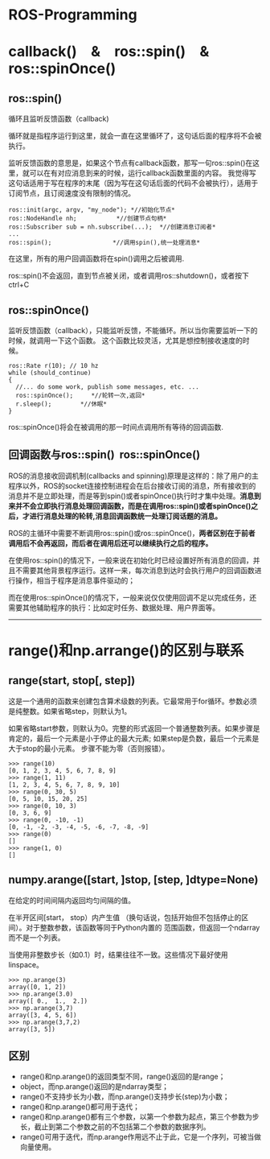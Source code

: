 # ROS-Programming

# callback()&ensp;&ensp;&&ensp;&ensp;ros::spin()&ensp;&ensp;&&ensp;&ensp;ros::spinOnce()
## ros::spin()
循环且监听反馈函数（callback)

循环就是指程序运行到这里，就会一直在这里循环了，这句话后面的程序将不会被执行。

监听反馈函数的意思是，如果这个节点有callback函数，那写一句ros::spin()在这里，就可以在有对应消息到来的时候，运行callback函数里面的内容。
我觉得写这句话适用于写在程序的末尾（因为写在这句话后面的代码不会被执行），适用于订阅节点，且订阅速度没有限制的情况。
```
ros::init(argc, argv, "my_node"); *//初始化节点*
ros::NodeHandle nh;           *//创建节点句柄*
ros::Subscriber sub = nh.subscribe(...);  *//创建消息订阅者*
...
ros::spin();                 *//调用spin(),统一处理消息*
```
在这里，所有的用户回调函数将在spin()调用之后被调用.

ros::spin()不会返回，直到节点被关闭，或者调用ros::shutdown()，或者按下ctrl+C


## ros::spinOnce()
监听反馈函数（callback），只能监听反馈，不能循环。所以当你需要监听一下的时候，就调用一下这个函数。
这个函数比较灵活，尤其是想控制接收速度的时候。
```
ros::Rate r(10); // 10 hz
while (should_continue)
{
  //... do some work, publish some messages, etc. ...
  ros::spinOnce();     *//轮转一次,返回*
  r.sleep();        *//休眠*
}
```
ros::spinOnce()将会在被调用的那一时间点调用所有等待的回调函数.


## 回调函数与ros::spin()  ros::spinOnce()

ROS的消息接收回调机制(callbacks and spinning)原理是这样的：除了用户的主程序以外，ROS的socket连接控制进程会在后台接收订阅的消息，所有接收到的消息并不是立即处理，而是等到spin()或者spinOnce()执行时才集中处理。**消息到来并不会立即执行消息处理回调函数，而是在调用ros::spin()或者spinOnce()之后，才进行消息处理的轮转,消息回调函数统一处理订阅话题的消息。**

ROS的主循环中需要不断调用ros::spin()或ros::spinOnce()，**两者区别在于前者调用后不会再返回，而后者在调用后还可以继续执行之后的程序。**

在使用ros::spin()的情况下，一般来说在初始化时已经设置好所有消息的回调，并且不需要其他背景程序运行。这样一来，每次消息到达时会执行用户的回调函数进行操作，相当于程序是消息事件驱动的；

而在使用ros::spinOnce()的情况下，一般来说仅仅使用回调不足以完成任务，还需要其他辅助程序的执行：比如定时任务、数据处理、用户界面等。

---

# range()和np.arrange()的区别与联系
## range(start, stop[, step])

这是一个通用的函数来创建包含算术级数的列表。它最常用于for循环。参数必须是纯整数。如果省略step，则默认为1。

如果省略start参数，则默认为0。完整的形式返回一个普通整数列表。如果步骤是肯定的，最后一个元素是小于停止的最大元素; 如果step是负数，最后一个元素是大于stop的最小元素。 步骤不能为零（否则报错）。
```
>>> range(10)
[0, 1, 2, 3, 4, 5, 6, 7, 8, 9]
>>> range(1, 11)
[1, 2, 3, 4, 5, 6, 7, 8, 9, 10]
>>> range(0, 30, 5)
[0, 5, 10, 15, 20, 25]
>>> range(0, 10, 3)
[0, 3, 6, 9]
>>> range(0, -10, -1)
[0, -1, -2, -3, -4, -5, -6, -7, -8, -9]
>>> range(0)
[]
>>> range(1, 0)
[]
```
## numpy.arange([start, ]stop, [step, ]dtype=None)

在给定的时间间隔内返回均匀间隔的值。

在半开区间[start， stop）内产生值 （换句话说，包括开始但不包括停止的区间）。对于整数参数，该函数等同于Python内置的 范围函数，但返回一个ndarray而不是一个列表。

当使用非整数步长（如0.1）时，结果往往不一致。这些情况下最好使用linspace。
```
>>> np.arange(3)
array([0, 1, 2])
>>> np.arange(3.0)
array([ 0.,  1.,  2.])
>>> np.arange(3,7)
array([3, 4, 5, 6])
>>> np.arange(3,7,2)
array([3, 5])
```

## 区别
+ range()和np.arange()的返回类型不同，range()返回的是range；
+ object，而np.arange()返回的是ndarray类型；
+ range()不支持步长为小数，而np.arange()支持步长(step)为小数；
+ range()和np.arange()都可用于迭代；
+ range()和np.arange()都有三个参数，以第一个参数为起点，第三个参数为步长，截止到第二个参数之前的不包括第二个参数的数据序列。
+ range()可用于迭代，而np.arange作用远不止于此，它是一个序列，可被当做向量使用。


